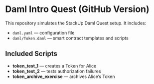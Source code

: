 # Daml Intro Quest (GitHub Version)

This repository simulates the StackUp Daml Quest setup.
It includes:
- `daml.yaml` — configuration file  
- `daml/Token.daml` — smart contract templates and scripts

## Included Scripts
- **token_test_1** — creates a Token for Alice  
- **token_test_2** — tests authorization failures  
- **token_archive_exercise** — archives Alice’s Token
